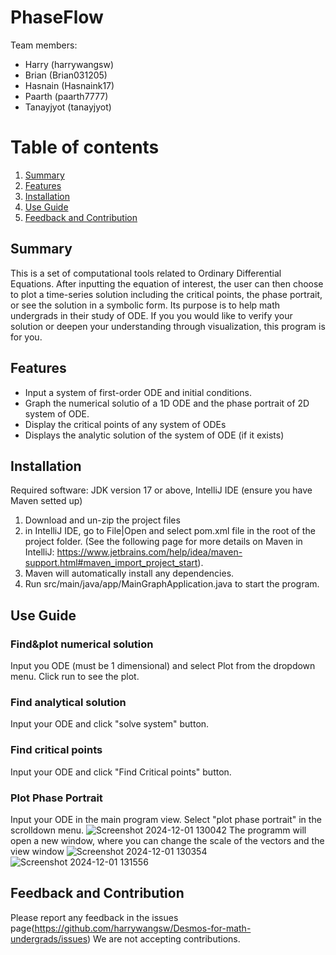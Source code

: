 # PhaseFlow
Team members: 
- Harry (harrywangsw)
- Brian (Brian031205)
- Hasnain (Hasnaink17)
- Paarth (paarth7777)
- Tanayjyot (tanayjyot)

# Table of contents
1. [Summary](#introduction)
2. [Features](#paragraph1)
3. [Installation](#paragraph2)
4. [Use Guide](#paragraph3)
5. [Feedback and Contribution](#paragraph4)

## Summary <a name="introduction"></a>
This is a set of computational tools related to Ordinary Differential Equations.
After inputting the equation of interest, the user can then choose to plot a time-series solution including the critical points, the phase portrait, or see the solution in a symbolic form.
Its purpose is to help math undergrads in their study of ODE. If you you would like to verify your solution or deepen your understanding through visualization, this program is for you.

## Features <a name="paragraph1"></a>
- Input a system of first-order ODE and initial conditions.
- Graph the numerical solutio of a 1D ODE and the phase portrait of 2D system of ODE.
- Display the critical points of any system of ODEs
- Displays the analytic solution of the system of ODE (if it exists)

## Installation <a name="paragraph2"></a>
Required software: JDK version 17 or above, IntelliJ IDE (ensure you have Maven setted up)
1. Download and un-zip the project files
2. in IntelliJ IDE, go to File|Open and select pom.xml file in the root of the project folder. (See the following page for more details on Maven in IntelliJ: https://www.jetbrains.com/help/idea/maven-support.html#maven_import_project_start).
3. Maven will automatically install any dependencies.
4. Run src/main/java/app/MainGraphApplication.java to start the program.


## Use Guide <a name="paragraph3"></a>
### Find&plot numerical solution
Input you ODE (must be 1 dimensional) and select Plot from the dropdown menu. Click run to see the plot.
### Find analytical solution
Input your ODE and click "solve system" button.
### Find critical points
Input your ODE and click "Find Critical points" button.
### Plot Phase Portrait
Input your ODE in the main program view. Select "plot phase portrait" in the scrolldown menu. ![Screenshot 2024-12-01 130042](https://github.com/user-attachments/assets/6e4cd06f-79cf-44d1-8de6-4eaf756afb5b)
The programm will open a new window, where you can change the scale of the vectors and the view window
![Screenshot 2024-12-01 130354](https://github.com/user-attachments/assets/380efe22-728f-484f-8b3b-182bb6f7c986)
![Screenshot 2024-12-01 131556](https://github.com/user-attachments/assets/b42ef04e-637a-4f37-9e89-379205a2a042)

## Feedback and Contribution  <a name="paragraph4"></a>
Please report any feedback in the issues page(https://github.com/harrywangsw/Desmos-for-math-undergrads/issues)
We are not accepting contributions.
